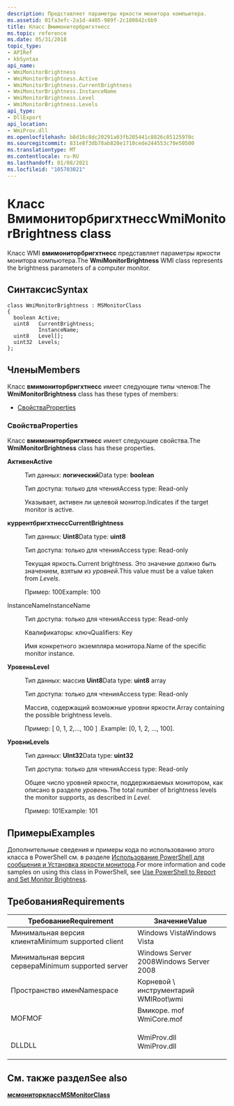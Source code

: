 ```yaml
---
description: Представляет параметры яркости монитора компьютера.
ms.assetid: 01fa3efc-2a1d-4405-989f-2c180842c6b9
title: Класс Вмимониторбригхтнесс
ms.topic: reference
ms.date: 05/31/2018
topic_type:
- APIRef
- kbSyntax
api_name:
- WmiMonitorBrightness
- WmiMonitorBrightness.Active
- WmiMonitorBrightness.CurrentBrightness
- WmiMonitorBrightness.InstanceName
- WmiMonitorBrightness.Level
- WmiMonitorBrightness.Levels
api_type:
- DllExport
api_location:
- WmiProv.dll
ms.openlocfilehash: b8d16c8dc20291a03fb205441c8826c85125970c
ms.sourcegitcommit: 831e8f3db78ab820e1710cede244553c70e50500
ms.translationtype: MT
ms.contentlocale: ru-RU
ms.lasthandoff: 01/08/2021
ms.locfileid: "105703021"
---
```

# <a name="wmimonitorbrightness-class"></a><span data-ttu-id="f1beb-103">Класс Вмимониторбригхтнесс</span><span class="sxs-lookup"><span data-stu-id="f1beb-103">WmiMonitorBrightness class</span></span>

<span data-ttu-id="f1beb-104">Класс WMI **вмимониторбригхтнесс** представляет параметры яркости монитора компьютера.</span><span class="sxs-lookup"><span data-stu-id="f1beb-104">The **WmiMonitorBrightness** WMI class represents the brightness parameters of a computer monitor.</span></span>

## <a name="syntax"></a><span data-ttu-id="f1beb-105">Синтаксис</span><span class="sxs-lookup"><span data-stu-id="f1beb-105">Syntax</span></span>

``` syntax
class WmiMonitorBrightness : MSMonitorClass
{
  boolean Active;
  uint8   CurrentBrightness;
          InstanceName;
  uint8   Level[];
  uint32  Levels;
};
```

## <a name="members"></a><span data-ttu-id="f1beb-106">Члены</span><span class="sxs-lookup"><span data-stu-id="f1beb-106">Members</span></span>

<span data-ttu-id="f1beb-107">Класс **вмимониторбригхтнесс** имеет следующие типы членов:</span><span class="sxs-lookup"><span data-stu-id="f1beb-107">The **WmiMonitorBrightness** class has these types of members:</span></span>

-   [<span data-ttu-id="f1beb-108">Свойства</span><span class="sxs-lookup"><span data-stu-id="f1beb-108">Properties</span></span>](#properties)

### <a name="properties"></a><span data-ttu-id="f1beb-109">Свойства</span><span class="sxs-lookup"><span data-stu-id="f1beb-109">Properties</span></span>

<span data-ttu-id="f1beb-110">Класс **вмимониторбригхтнесс** имеет следующие свойства.</span><span class="sxs-lookup"><span data-stu-id="f1beb-110">The **WmiMonitorBrightness** class has these properties.</span></span>

<dl> <dt>

<span data-ttu-id="f1beb-111">**Активен**</span><span class="sxs-lookup"><span data-stu-id="f1beb-111">**Active**</span></span>
</dt> <dd> <dl> <dt>

<span data-ttu-id="f1beb-112">Тип данных: **логический**</span><span class="sxs-lookup"><span data-stu-id="f1beb-112">Data type: **boolean**</span></span>
</dt> <dt>

<span data-ttu-id="f1beb-113">Тип доступа: только для чтения</span><span class="sxs-lookup"><span data-stu-id="f1beb-113">Access type: Read-only</span></span>
</dt> </dl>

<span data-ttu-id="f1beb-114">Указывает, активен ли целевой монитор.</span><span class="sxs-lookup"><span data-stu-id="f1beb-114">Indicates if the target monitor is active.</span></span>

</dd> <dt>

<span data-ttu-id="f1beb-115">**куррентбригхтнесс**</span><span class="sxs-lookup"><span data-stu-id="f1beb-115">**CurrentBrightness**</span></span>
</dt> <dd> <dl> <dt>

<span data-ttu-id="f1beb-116">Тип данных: **Uint8**</span><span class="sxs-lookup"><span data-stu-id="f1beb-116">Data type: **uint8**</span></span>
</dt> <dt>

<span data-ttu-id="f1beb-117">Тип доступа: только для чтения</span><span class="sxs-lookup"><span data-stu-id="f1beb-117">Access type: Read-only</span></span>
</dt> </dl>

<span data-ttu-id="f1beb-118">Текущая яркость.</span><span class="sxs-lookup"><span data-stu-id="f1beb-118">Current brightness.</span></span> <span data-ttu-id="f1beb-119">Это значение должно быть значением, взятым из *уровней*.</span><span class="sxs-lookup"><span data-stu-id="f1beb-119">This value must be a value taken from *Levels*.</span></span>

<span data-ttu-id="f1beb-120">Пример: 100</span><span class="sxs-lookup"><span data-stu-id="f1beb-120">Example: 100</span></span>

</dd> <dt>

<span data-ttu-id="f1beb-121">InstanceName</span><span class="sxs-lookup"><span data-stu-id="f1beb-121">InstanceName</span></span>
</dt> <dd> <dl> <dt>

<span data-ttu-id="f1beb-122">Тип доступа: только для чтения</span><span class="sxs-lookup"><span data-stu-id="f1beb-122">Access type: Read-only</span></span>
</dt> <dt>

<span data-ttu-id="f1beb-123">Квалификаторы: ключ</span><span class="sxs-lookup"><span data-stu-id="f1beb-123">Qualifiers: Key</span></span>
</dt> </dl>

<span data-ttu-id="f1beb-124">Имя конкретного экземпляра монитора.</span><span class="sxs-lookup"><span data-stu-id="f1beb-124">Name of the specific monitor instance.</span></span>

</dd> <dt>

<span data-ttu-id="f1beb-125">**Уровень**</span><span class="sxs-lookup"><span data-stu-id="f1beb-125">**Level**</span></span>
</dt> <dd> <dl> <dt>

<span data-ttu-id="f1beb-126">Тип данных: массив **Uint8**</span><span class="sxs-lookup"><span data-stu-id="f1beb-126">Data type: **uint8** array</span></span>
</dt> <dt>

<span data-ttu-id="f1beb-127">Тип доступа: только для чтения</span><span class="sxs-lookup"><span data-stu-id="f1beb-127">Access type: Read-only</span></span>
</dt> </dl>

<span data-ttu-id="f1beb-128">Массив, содержащий возможные уровни яркости.</span><span class="sxs-lookup"><span data-stu-id="f1beb-128">Array containing the possible brightness levels.</span></span>

<span data-ttu-id="f1beb-129">Пример: \[ 0, 1, 2,..., 100 \] .</span><span class="sxs-lookup"><span data-stu-id="f1beb-129">Example: \[0, 1, 2, ..., 100\].</span></span>

</dd> <dt>

<span data-ttu-id="f1beb-130">**Уровни**</span><span class="sxs-lookup"><span data-stu-id="f1beb-130">**Levels**</span></span>
</dt> <dd> <dl> <dt>

<span data-ttu-id="f1beb-131">Тип данных: **UInt32**</span><span class="sxs-lookup"><span data-stu-id="f1beb-131">Data type: **uint32**</span></span>
</dt> <dt>

<span data-ttu-id="f1beb-132">Тип доступа: только для чтения</span><span class="sxs-lookup"><span data-stu-id="f1beb-132">Access type: Read-only</span></span>
</dt> </dl>

<span data-ttu-id="f1beb-133">Общее число уровней яркости, поддерживаемых монитором, как описано в разделе *уровень*.</span><span class="sxs-lookup"><span data-stu-id="f1beb-133">The total number of brightness levels the monitor supports, as described in *Level*.</span></span>

<span data-ttu-id="f1beb-134">Пример: 101</span><span class="sxs-lookup"><span data-stu-id="f1beb-134">Example: 101</span></span>

</dd> </dl>

## <a name="examples"></a><span data-ttu-id="f1beb-135">Примеры</span><span class="sxs-lookup"><span data-stu-id="f1beb-135">Examples</span></span>

<span data-ttu-id="f1beb-136">Дополнительные сведения и примеры кода по использованию этого класса в PowerShell см. в разделе [Использование PowerShell для сообщения и Установка яркости монитора](https://blogs.technet.com/b/heyscriptingguy/archive/2013/07/25/use-powershell-to-report-and-set-monitor-brightness.aspx).</span><span class="sxs-lookup"><span data-stu-id="f1beb-136">For more information and code samples on using this class in PowerShell, see [Use PowerShell to Report and Set Monitor Brightness](https://blogs.technet.com/b/heyscriptingguy/archive/2013/07/25/use-powershell-to-report-and-set-monitor-brightness.aspx).</span></span>

## <a name="requirements"></a><span data-ttu-id="f1beb-137">Требования</span><span class="sxs-lookup"><span data-stu-id="f1beb-137">Requirements</span></span>



| <span data-ttu-id="f1beb-138">Требование</span><span class="sxs-lookup"><span data-stu-id="f1beb-138">Requirement</span></span> | <span data-ttu-id="f1beb-139">Значение</span><span class="sxs-lookup"><span data-stu-id="f1beb-139">Value</span></span> |
|-------------------------------------|----------------------------------------------------------------------------------------|
| <span data-ttu-id="f1beb-140">Минимальная версия клиента</span><span class="sxs-lookup"><span data-stu-id="f1beb-140">Minimum supported client</span></span><br/> | <span data-ttu-id="f1beb-141">Windows Vista</span><span class="sxs-lookup"><span data-stu-id="f1beb-141">Windows Vista</span></span><br/>                                                               |
| <span data-ttu-id="f1beb-142">Минимальная версия сервера</span><span class="sxs-lookup"><span data-stu-id="f1beb-142">Minimum supported server</span></span><br/> | <span data-ttu-id="f1beb-143">Windows Server 2008</span><span class="sxs-lookup"><span data-stu-id="f1beb-143">Windows Server 2008</span></span><br/>                                                         |
| <span data-ttu-id="f1beb-144">Пространство имен</span><span class="sxs-lookup"><span data-stu-id="f1beb-144">Namespace</span></span><br/>                | <span data-ttu-id="f1beb-145">Корневой \\ инструментарий WMI</span><span class="sxs-lookup"><span data-stu-id="f1beb-145">Root\\wmi</span></span><br/>                                                                   |
| <span data-ttu-id="f1beb-146">MOF</span><span class="sxs-lookup"><span data-stu-id="f1beb-146">MOF</span></span><br/>                      | <dl> <span data-ttu-id="f1beb-147"><dt>Вмикоре. mof</dt></span><span class="sxs-lookup"><span data-stu-id="f1beb-147"><dt>WmiCore.mof</dt></span></span> </dl> |
| <span data-ttu-id="f1beb-148">DLL</span><span class="sxs-lookup"><span data-stu-id="f1beb-148">DLL</span></span><br/>                      | <dl> <span data-ttu-id="f1beb-149"><dt>WmiProv.dll</dt></span><span class="sxs-lookup"><span data-stu-id="f1beb-149"><dt>WmiProv.dll</dt></span></span> </dl> |



## <a name="see-also"></a><span data-ttu-id="f1beb-150">См. также раздел</span><span class="sxs-lookup"><span data-stu-id="f1beb-150">See also</span></span>

<dl> <dt>

[<span data-ttu-id="f1beb-151">**мсмониторкласс**</span><span class="sxs-lookup"><span data-stu-id="f1beb-151">**MSMonitorClass**</span></span>](msmonitorclass.md)
</dt> </dl>

 

 




